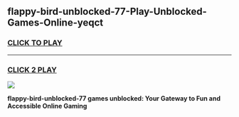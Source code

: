
## flappy-bird-unblocked-77-Play-Unblocked-Games-Online-yeqct
<h3>
<a href="https://premium76.site?title=flappy-bird-unblocked-77&ref=25A">CLICK TO PLAY</a></h3>
<hr>

<h3>
<a href="https://premium76.site?title=flappy-bird-unblocked-77&ref=25A">CLICK 2 PLAY</a>
  
</h3>

<a href="https://premium76.site?title=flappy-bird-unblocked-77&ref=25A"><img src="https://clearcache.store/games.png"></a>


**flappy-bird-unblocked-77 games unblocked: Your Gateway to Fun and Accessible Online Gaming**
